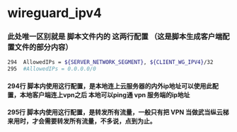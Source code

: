 # wireguard_ipv4

### 此处唯一区别就是 脚本文件内的 这两行配置 （这是脚本生成客户端配置文件的部分内容）

```sh
294  AllowedIPs = ${SERVER_NETWORK_SEGMENT}, ${CLIENT_WG_IPV4}/32
295  #AllowedIPs = 0.0.0.0/0

```


#### 294行  脚本内使用这行配置，是本地连上云服务器的内外ip地址可以使用此配置，本地客户端连上vpn之后 本地可以ping通 vpn 服务端的ip地址 


#### 295行  脚本内使用这行配置，是转发所有流量，一般只有把 VPN 当做武当纵云梯来用时，才会需要转发所有流量，不多说，点到为止。